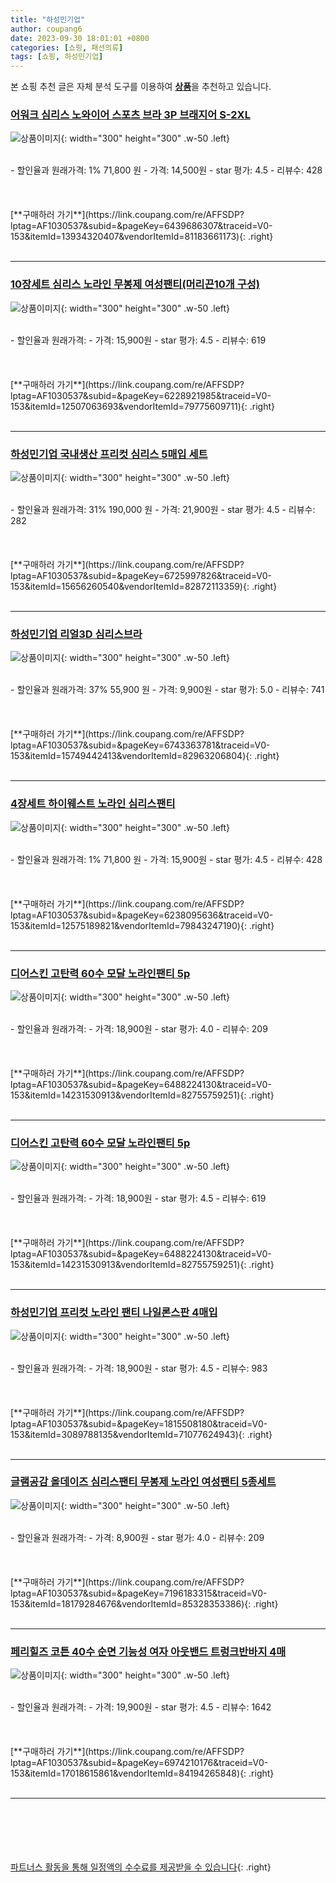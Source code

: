 ```yaml
---
title: "하성민기업"
author: coupang6
date: 2023-09-30 18:01:01 +0800
categories: [쇼핑, 패션의류]
tags: [쇼핑, 하성민기업]
---
```


본 쇼핑 추천 글은 자체 분석 도구를 이용하여 [**상품**](https://link.coupang.com/a/bao1ui)을 추천하고 있습니다.

### [어워크 심리스 노와이어 스포츠 브라 3P 브래지어 S-2XL](https://link.coupang.com/re/AFFSDP?lptag=AF1030537&subid=&pageKey=6439686307&traceid=V0-153&itemId=13934320407&vendorItemId=81183661173)

![상품이미지](https://thumbnail10.coupangcdn.com/thumbnails/remote/230x230ex/image/vendor_inventory/429b/7905faff1539b6de55bf0e956bd8357e22c9b8db0be16520d672592cb28b.jpg){: width="300" height="300" .w-50 .left}


<br>
- 할인율과 원래가격: 1%  71,800   원
- 가격: 14,500원
- star 평가: 4.5
- 리뷰수: 428
<br>
<br>
<br>
<br>
[**구매하러 가기**](https://link.coupang.com/re/AFFSDP?lptag=AF1030537&subid=&pageKey=6439686307&traceid=V0-153&itemId=13934320407&vendorItemId=81183661173){: .right}
<br>
<br>

---

### [10장세트 심리스 노라인 무봉제 여성팬티(머리끈10개 구성)](https://link.coupang.com/re/AFFSDP?lptag=AF1030537&subid=&pageKey=6228921985&traceid=V0-153&itemId=12507063693&vendorItemId=79775609711)

![상품이미지](https://thumbnail7.coupangcdn.com/thumbnails/remote/230x230ex/image/vendor_inventory/5dcc/9a528ff32785a4b28ca3213fdd3dacae2aff2204f4a5244ebea7b3619867.jpg){: width="300" height="300" .w-50 .left}


<br>
- 할인율과 원래가격: 
- 가격: 15,900원
- star 평가: 4.5
- 리뷰수: 619
<br>
<br>
<br>
<br>
[**구매하러 가기**](https://link.coupang.com/re/AFFSDP?lptag=AF1030537&subid=&pageKey=6228921985&traceid=V0-153&itemId=12507063693&vendorItemId=79775609711){: .right}
<br>
<br>

---

### [하성민기업 국내생산 프리컷 심리스 5매입 세트](https://link.coupang.com/re/AFFSDP?lptag=AF1030537&subid=&pageKey=6725997826&traceid=V0-153&itemId=15656260540&vendorItemId=82872113359)

![상품이미지](https://thumbnail7.coupangcdn.com/thumbnails/remote/230x230ex/image/vendor_inventory/8723/78c55befc0b9b112f72093642ef348d9fff594b81ab277779464bd893193.JPEG){: width="300" height="300" .w-50 .left}


<br>
- 할인율과 원래가격: 31%  190,000   원
- 가격: 21,900원
- star 평가: 4.5
- 리뷰수: 282
<br>
<br>
<br>
<br>
[**구매하러 가기**](https://link.coupang.com/re/AFFSDP?lptag=AF1030537&subid=&pageKey=6725997826&traceid=V0-153&itemId=15656260540&vendorItemId=82872113359){: .right}
<br>
<br>

---

### [하성민기업 리얼3D 심리스브라](https://link.coupang.com/re/AFFSDP?lptag=AF1030537&subid=&pageKey=6743363781&traceid=V0-153&itemId=15749442413&vendorItemId=82963206804)

![상품이미지](https://thumbnail7.coupangcdn.com/thumbnails/remote/230x230ex/image/vendor_inventory/71d8/43683e3602e498b4c02c12146ac60002b82ccc5740b8e68e38f65c2c995e.JPEG){: width="300" height="300" .w-50 .left}


<br>
- 할인율과 원래가격: 37%  55,900   원
- 가격: 9,900원
- star 평가: 5.0
- 리뷰수: 741
<br>
<br>
<br>
<br>
[**구매하러 가기**](https://link.coupang.com/re/AFFSDP?lptag=AF1030537&subid=&pageKey=6743363781&traceid=V0-153&itemId=15749442413&vendorItemId=82963206804){: .right}
<br>
<br>

---

### [4장세트 하이웨스트 노라인 심리스팬티](https://link.coupang.com/re/AFFSDP?lptag=AF1030537&subid=&pageKey=6238095636&traceid=V0-153&itemId=12575189821&vendorItemId=79843247190)

![상품이미지](https://thumbnail6.coupangcdn.com/thumbnails/remote/230x230ex/image/vendor_inventory/67ca/013cd8cc837a97653d5e4ff6101a57c7735e99fd5edbadfb71bea2cbf2b2.jpg){: width="300" height="300" .w-50 .left}


<br>
- 할인율과 원래가격: 1%  71,800   원
- 가격: 15,900원
- star 평가: 4.5
- 리뷰수: 428
<br>
<br>
<br>
<br>
[**구매하러 가기**](https://link.coupang.com/re/AFFSDP?lptag=AF1030537&subid=&pageKey=6238095636&traceid=V0-153&itemId=12575189821&vendorItemId=79843247190){: .right}
<br>
<br>

---

### [디어스킨 고탄력 60수 모달 노라인팬티 5p](https://link.coupang.com/re/AFFSDP?lptag=AF1030537&subid=&pageKey=6488224130&traceid=V0-153&itemId=14231530913&vendorItemId=82755759251)

![상품이미지](https://thumbnail7.coupangcdn.com/thumbnails/remote/230x230ex/image/vendor_inventory/bc09/b8a21f755aa691854a6e01aa0d39d50d3220d96c60a76825a0160da55f6c.png){: width="300" height="300" .w-50 .left}


<br>
- 할인율과 원래가격: 
- 가격: 18,900원
- star 평가: 4.0
- 리뷰수: 209
<br>
<br>
<br>
<br>
[**구매하러 가기**](https://link.coupang.com/re/AFFSDP?lptag=AF1030537&subid=&pageKey=6488224130&traceid=V0-153&itemId=14231530913&vendorItemId=82755759251){: .right}
<br>
<br>

---

### [디어스킨 고탄력 60수 모달 노라인팬티 5p](https://link.coupang.com/re/AFFSDP?lptag=AF1030537&subid=&pageKey=6488224130&traceid=V0-153&itemId=14231530913&vendorItemId=82755759251)

![상품이미지](https://thumbnail7.coupangcdn.com/thumbnails/remote/230x230ex/image/vendor_inventory/bc09/b8a21f755aa691854a6e01aa0d39d50d3220d96c60a76825a0160da55f6c.png){: width="300" height="300" .w-50 .left}


<br>
- 할인율과 원래가격: 
- 가격: 18,900원
- star 평가: 4.5
- 리뷰수: 619
<br>
<br>
<br>
<br>
[**구매하러 가기**](https://link.coupang.com/re/AFFSDP?lptag=AF1030537&subid=&pageKey=6488224130&traceid=V0-153&itemId=14231530913&vendorItemId=82755759251){: .right}
<br>
<br>

---

### [하성민기업 프리컷 노라인 팬티 나일론스판 4매입](https://link.coupang.com/re/AFFSDP?lptag=AF1030537&subid=&pageKey=1815508180&traceid=V0-153&itemId=3089788135&vendorItemId=71077624943)

![상품이미지](https://thumbnail10.coupangcdn.com/thumbnails/remote/230x230ex/image/vendor_inventory/87b9/7284136c08192a14ca6642fe8997ca72a8b83fd55b019b9297aed1f0faf1.jpg){: width="300" height="300" .w-50 .left}


<br>
- 할인율과 원래가격: 
- 가격: 18,900원
- star 평가: 4.5
- 리뷰수: 983
<br>
<br>
<br>
<br>
[**구매하러 가기**](https://link.coupang.com/re/AFFSDP?lptag=AF1030537&subid=&pageKey=1815508180&traceid=V0-153&itemId=3089788135&vendorItemId=71077624943){: .right}
<br>
<br>

---

### [글램공감 올데이즈 심리스팬티 무봉제 노라인 여성팬티 5종세트](https://link.coupang.com/re/AFFSDP?lptag=AF1030537&subid=&pageKey=7196183315&traceid=V0-153&itemId=18179284676&vendorItemId=85328353386)

![상품이미지](https://thumbnail10.coupangcdn.com/thumbnails/remote/230x230ex/image/retail/images/2023/03/14/12/8/22fe5781-33b6-4a4b-8d89-f76f5a171fa6.jpg){: width="300" height="300" .w-50 .left}


<br>
- 할인율과 원래가격: 
- 가격: 8,900원
- star 평가: 4.0
- 리뷰수: 209
<br>
<br>
<br>
<br>
[**구매하러 가기**](https://link.coupang.com/re/AFFSDP?lptag=AF1030537&subid=&pageKey=7196183315&traceid=V0-153&itemId=18179284676&vendorItemId=85328353386){: .right}
<br>
<br>

---

### [페리힐즈 코튼 40수 순면 기능성 여자 아웃밴드 트렁크반바지 4매](https://link.coupang.com/re/AFFSDP?lptag=AF1030537&subid=&pageKey=6974210176&traceid=V0-153&itemId=17018615861&vendorItemId=84194265848)

![상품이미지](https://thumbnail9.coupangcdn.com/thumbnails/remote/230x230ex/image/vendor_inventory/b342/f11c76289488202079d41eb0b02d4031b8c931d0025758e7e02c589348f5.jpg){: width="300" height="300" .w-50 .left}


<br>
- 할인율과 원래가격: 
- 가격: 19,900원
- star 평가: 4.5
- 리뷰수: 1642
<br>
<br>
<br>
<br>
[**구매하러 가기**](https://link.coupang.com/re/AFFSDP?lptag=AF1030537&subid=&pageKey=6974210176&traceid=V0-153&itemId=17018615861&vendorItemId=84194265848){: .right}
<br>
<br>

---
<br><br><br><br><br> [파트너스 활동을 통해 일정액의 수수료를 제공받을 수 있습니다](https://link.coupang.com/a/bao1ui){: .right}